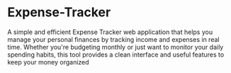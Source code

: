 # Expense-Tracker
A simple and efficient Expense Tracker web application that helps you manage your personal finances by tracking income and expenses in real time. Whether you're budgeting monthly or just want to monitor your daily spending habits, this tool provides a clean interface and useful features to keep your money organized
